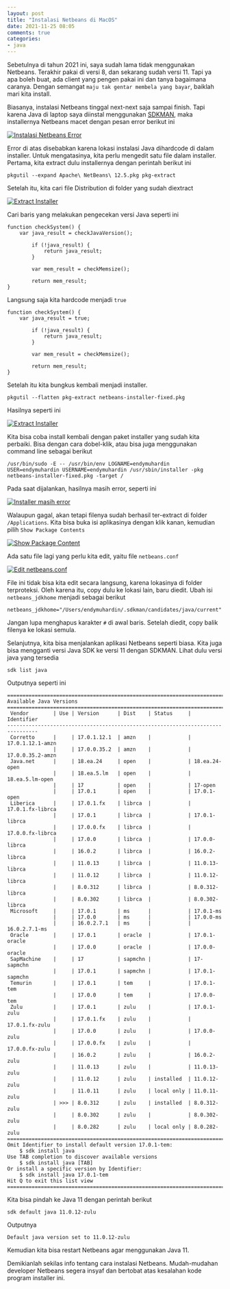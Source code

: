 ```yaml
---
layout: post
title: "Instalasi Netbeans di MacOS"
date: 2021-11-25 08:05
comments: true
categories: 
- java
---
```


Sebetulnya di tahun 2021 ini, saya sudah lama tidak menggunakan Netbeans. Terakhir pakai di versi 8, dan sekarang sudah versi 11. Tapi ya apa boleh buat, ada client yang pengen pakai ini dan tanya bagaimana caranya. Dengan semangat `maju tak gentar membela yang bayar`, baiklah mari kita install.

Biasanya, instalasi Netbeans tinggal next-next saja sampai finish. Tapi karena Java di laptop saya diinstal menggunakan [SDKMAN](https://sdkman.io), maka installernya Netbeans macet dengan pesan error berikut ini

<!--more-->

[![Instalasi Netbeans Error]({{site.url}}/images/uploads/2021/netbeans-install-macos/01-netbeans-install-error.png)]({{site.url}}/images/uploads/2021/netbeans-install-macos/01-netbeans-install-error.png)

Error di atas disebabkan karena lokasi instalasi Java dihardcode di dalam installer. Untuk mengatasinya, kita perlu mengedit satu file dalam installer. Pertama, kita extract dulu installernya dengan perintah berikut ini

```
pkgutil --expand Apache\ NetBeans\ 12.5.pkg pkg-extract
```

Setelah itu, kita cari file Distribution di folder yang sudah diextract

[![Extract Installer]({{site.url}}/images/uploads/2021/netbeans-install-macos/03-hasil-extract.png)]({{site.url}}/images/uploads/2021/netbeans-install-macos/03-hasil-extract.png)


Cari baris yang melakukan pengecekan versi Java seperti ini

```
function checkSystem() {
	var java_result = checkJavaVersion();
        
        if (!java_result) {
            return java_result;
        }
        
        var mem_result = checkMemsize();
        
        return mem_result;
}
```

Langsung saja kita hardcode menjadi `true`

```
function checkSystem() {
	var java_result = true;
        
        if (!java_result) {
            return java_result;
        }
        
        var mem_result = checkMemsize();
        
        return mem_result;
}
```

Setelah itu kita bungkus kembali menjadi installer.

```
pkgutil --flatten pkg-extract netbeans-installer-fixed.pkg
```

Hasilnya seperti ini

[![Extract Installer]({{site.url}}/images/uploads/2021/netbeans-install-macos/04-repackage-installer.png)]({{site.url}}/images/uploads/2021/netbeans-install-macos/04-repackage-installer.png)

Kita bisa coba install kembali dengan paket installer yang sudah kita perbaiki. Bisa dengan cara dobel-klik, atau bisa juga menggunakan command line sebagai berikut

```
/usr/bin/sudo -E -- /usr/bin/env LOGNAME=endymuhardin USER=endymuhardin USERNAME=endymuhardin /usr/sbin/installer -pkg netbeans-installer-fixed.pkg -target /
```

Pada saat dijalankan, hasilnya masih error, seperti ini

[![Installer masih error]({{site.url}}/images/uploads/2021/netbeans-install-macos/05-install-masih-error.png)]({{site.url}}/images/uploads/2021/netbeans-install-macos/05-install-masih-error.png)

Walaupun gagal, akan tetapi filenya sudah berhasil ter-extract di folder `/Applications`. Kita bisa buka isi aplikasinya dengan klik kanan, kemudian pilih `Show Package Contents`

[![Show Package Content]({{site.url}}/images/uploads/2021/netbeans-install-macos/06-show-package-content.png)]({{site.url}}/images/uploads/2021/netbeans-install-macos/06-show-package-content.png)


Ada satu file lagi yang perlu kita edit, yaitu file `netbeans.conf`

[![Edit netbeans.conf]({{site.url}}/images/uploads/2021/netbeans-install-macos/07-edit-netbeans-conf.png)]({{site.url}}/images/uploads/2021/netbeans-install-macos/07-edit-netbeans-conf.png)

File ini tidak bisa kita edit secara langsung, karena lokasinya di folder terproteksi. Oleh karena itu, copy dulu ke lokasi lain, baru diedit. Ubah isi `netbeans_jdkhome` menjadi sebagai berikut

```
netbeans_jdkhome="/Users/endymuhardin/.sdkman/candidates/java/current"
```

Jangan lupa menghapus karakter `#` di awal baris. Setelah diedit, copy balik filenya ke lokasi semula.

Selanjutnya, kita bisa menjalankan aplikasi Netbeans seperti biasa. Kita juga bisa mengganti versi Java SDK ke versi 11 dengan SDKMAN. Lihat dulu versi java yang tersedia

```
sdk list java
```

Outputnya seperti ini

```
================================================================================
Available Java Versions
================================================================================
 Vendor        | Use | Version      | Dist    | Status     | Identifier
--------------------------------------------------------------------------------
 Corretto      |     | 17.0.1.12.1  | amzn    |            | 17.0.1.12.1-amzn    
               |     | 17.0.0.35.2  | amzn    |            | 17.0.0.35.2-amzn    
 Java.net      |     | 18.ea.24     | open    |            | 18.ea.24-open       
               |     | 18.ea.5.lm   | open    |            | 18.ea.5.lm-open     
               |     | 17           | open    |            | 17-open             
               |     | 17.0.1       | open    |            | 17.0.1-open         
 Liberica      |     | 17.0.1.fx    | librca  |            | 17.0.1.fx-librca    
               |     | 17.0.1       | librca  |            | 17.0.1-librca       
               |     | 17.0.0.fx    | librca  |            | 17.0.0.fx-librca    
               |     | 17.0.0       | librca  |            | 17.0.0-librca       
               |     | 16.0.2       | librca  |            | 16.0.2-librca       
               |     | 11.0.13      | librca  |            | 11.0.13-librca      
               |     | 11.0.12      | librca  |            | 11.0.12-librca      
               |     | 8.0.312      | librca  |            | 8.0.312-librca      
               |     | 8.0.302      | librca  |            | 8.0.302-librca      
 Microsoft     |     | 17.0.1       | ms      |            | 17.0.1-ms           
               |     | 17.0.0       | ms      |            | 17.0.0-ms           
               |     | 16.0.2.7.1   | ms      |            | 16.0.2.7.1-ms       
 Oracle        |     | 17.0.1       | oracle  |            | 17.0.1-oracle       
               |     | 17.0.0       | oracle  |            | 17.0.0-oracle       
 SapMachine    |     | 17           | sapmchn |            | 17-sapmchn          
               |     | 17.0.1       | sapmchn |            | 17.0.1-sapmchn      
 Temurin       |     | 17.0.1       | tem     |            | 17.0.1-tem          
               |     | 17.0.0       | tem     |            | 17.0.0-tem          
 Zulu          |     | 17.0.1       | zulu    |            | 17.0.1-zulu         
               |     | 17.0.1.fx    | zulu    |            | 17.0.1.fx-zulu      
               |     | 17.0.0       | zulu    |            | 17.0.0-zulu         
               |     | 17.0.0.fx    | zulu    |            | 17.0.0.fx-zulu      
               |     | 16.0.2       | zulu    |            | 16.0.2-zulu         
               |     | 11.0.13      | zulu    |            | 11.0.13-zulu        
               |     | 11.0.12      | zulu    | installed  | 11.0.12-zulu          
               |     | 11.0.11      | zulu    | local only | 11.0.11-zulu        
               | >>> | 8.0.312      | zulu    | installed  | 8.0.312-zulu        
               |     | 8.0.302      | zulu    |            | 8.0.302-zulu        
               |     | 8.0.282      | zulu    | local only | 8.0.282-zulu        
================================================================================
Omit Identifier to install default version 17.0.1-tem:
    $ sdk install java
Use TAB completion to discover available versions
    $ sdk install java [TAB]
Or install a specific version by Identifier:
    $ sdk install java 17.0.1-tem
Hit Q to exit this list view
================================================================================
```

Kita bisa pindah ke Java 11 dengan perintah berikut

```
sdk default java 11.0.12-zulu
```

Outputnya

```
Default java version set to 11.0.12-zulu
```

Kemudian kita bisa restart Netbeans agar menggunakan Java 11.

Demikianlah sekilas info tentang cara instalasi Netbeans. Mudah-mudahan developer Netbeans segera insyaf dan bertobat atas kesalahan kode program installer ini.